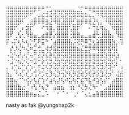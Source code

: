 ⣿⣿⣿⣿⣿⣿⣿⡿⠿⠛⢉⣡⢤⣤⣤⣤⣤⣄⣈⡉⠛⠿⣿⣿⣿⣿⣿⣿⣿⣿
⣿⣿⣿⣿⣿⠟⠋⣀⣴⣮⠽⢾⣻⣞⣷⣟⣯⣿⠿⢿⠷⢦⣄⠙⠻⣿⣿⣿⣿⣿
⣿⣿⣿⡿⠃⢀⣼⡿⠿⠿⣿⣜⠻⣿⣼⣿⡿⣃⣿⡿⠿⢿⣜⢣⡄⠘⢿⣿⣿⣿
⣿⣿⠏⢀⠆⣽⡏⠀⠀⠊⠹⣿⡄⣿⣿⣿⢡⣿⡏⠀⠀⠂⢉⡧⢻⣦⡀⠻⣿⣿
⣿⠏⢀⢣⢂⠹⣿⣤⣀⣴⣿⡟⡔⣿⣿⣿⢐⣿⣿⣤⣀⣤⣾⢓⣸⣿⣷⡄⠹⣿
⡏⠠⡍⢆⠣⢆⡑⢋⠟⣭⠓⠈⣴⣿⣿⣿⣧⡨⢝⡛⠿⣙⢆⣵⣿⣿⣿⣳⡀⢹
⠀⡜⡸⢌⠳⢌⠶⣉⢚⣀⢼⡺⣯⣟⣿⣿⣿⣿⣦⣌⣛⡻⠿⢿⣿⡿⣯⢿⡅⠀
⠠⣑⠣⡜⡰⡘⢤⠛⣜⡹⣎⡷⣏⣿⢯⣿⣻⣿⣿⣿⣿⣷⣶⣾⣿⣳⢿⡾⣱⠀
⠐⣨⠑⢦⡑⢍⠲⣩⠒⡵⢣⡻⣜⣳⢟⡾⣯⣟⡿⣯⢿⡿⣽⣻⣳⢯⣛⡾⡅⠂
⡄⠰⣉⠦⣉⢎⡱⢂⡛⢬⢣⡝⢮⡝⣾⡹⢾⡭⢿⡽⣯⢟⡷⣫⡽⣞⢽⡚⠁⢰
⣷⡄⠘⠴⡡⢎⡰⢩⠜⡡⢖⡹⢦⡹⢲⡝⢧⡻⣝⢾⡱⢯⡞⡵⣹⢜⡲⠁⢬⣾
⣿⣿⣦⠈⠑⢪⡔⢣⡎⢱⠊⣴⢣⡜⢣⠚⣥⢳⡍⣮⠙⣧⠚⣵⢣⡎⠁⣴⣿⣿
⣿⣿⣿⣷⣔⠈⠰⢣⠘⢦⡙⠀⣤⣶⣦⠀⢰⡆⠘⢌⡳⢌⠳⠂⠁⣠⣾⣿⣿⣿
⣿⣿⣿⣿⣿⣿⣶⣤⣌⣀⠡⠀⠀⠂⠈⠐⠀⢀⠂⠈⢄⣂⣤⣷⣿⣿⣿⣿⣿⣿


nasty as fak @yungsnap2k

             
